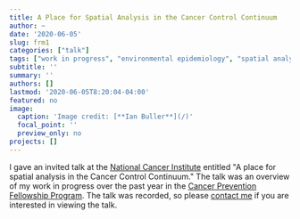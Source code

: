 ```yaml
---
title: A Place for Spatial Analysis in the Cancer Control Continuum
author: ~
date: '2020-06-05'
slug: frm1
categories: ["talk"]
tags: ["work in progress", "environmental epidemiology", "spatial analysis"]
subtitle: ''
summary: ''
authors: []
lastmod: '2020-06-05T8:20:04-04:00'
featured: no
image: 
  caption: 'Image credit: [**Ian Buller**](/)'
  focal_point: ''
  preview_only: no
projects: []
---
```


I gave an invited talk at the [National Cancer Institute](https://www.cancer.gov/) entitled "A place for spatial analysis in the Cancer Control Continuum." The talk was an overview of my work in progress over the past year in the [Cancer Prevention Fellowship Program](https://cpfp.cancer.gov/). The talk was recorded, so please [contact me](/profile) if you are interested in viewing the talk.
